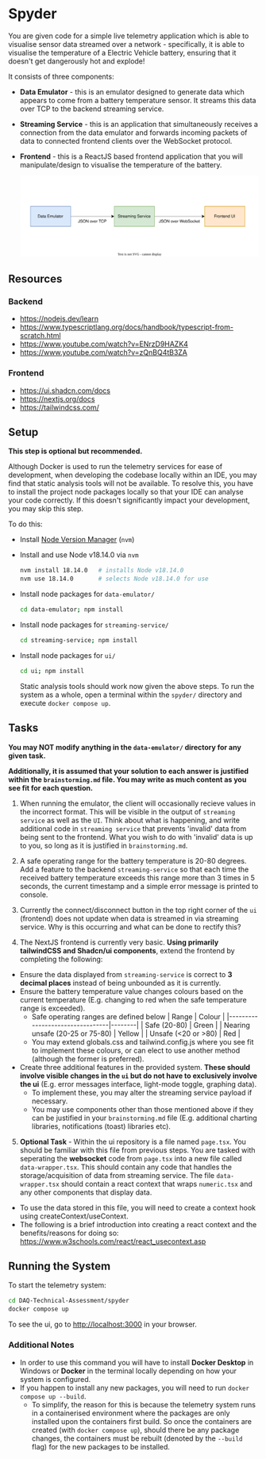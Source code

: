 # Spyder

You are given code for a simple live telemetry application which is able to visualise sensor data streamed over a network - specifically, it is able to visualise the temperature of a Electric Vehicle battery, ensuring that it doesn't get dangerously hot and explode!

It consists of three components:

- **Data Emulator** - this is an emulator designed to generate data which appears to come from a battery temperature sensor. It streams this data over TCP to the backend streaming service.

- **Streaming Service** - this is an application that simultaneously receives a connection from the data emulator and forwards incoming packets of data to connected frontend clients over the WebSocket protocol.

- **Frontend** - this is a ReactJS based frontend application that you will manipulate/design to visualise the temperature of the battery.

  ![system-flow](./system-flow.svg)

## Resources

### Backend

- https://nodejs.dev/learn
- https://www.typescriptlang.org/docs/handbook/typescript-from-scratch.html
- https://www.youtube.com/watch?v=ENrzD9HAZK4
- https://www.youtube.com/watch?v=zQnBQ4tB3ZA

### Frontend

- https://ui.shadcn.com/docs
- https://nextjs.org/docs
- https://tailwindcss.com/

## Setup

**This step is optional but recommended.**

Although Docker is used to run the telemetry services for ease of development, when developing the codebase locally within an IDE, you may find that static analysis tools will not be available. To resolve this, you have to install the project node packages locally so that your IDE can analyse your code correctly. If this doesn't significantly impact your development, you may skip this step.

To do this:

- Install [Node Version Manager](https://github.com/nvm-sh/nvm?tab=readme-ov-file#installing-and-updating) (`nvm`)

- Install and use Node v18.14.0 via `nvm`

  ```bash
  nvm install 18.14.0   # installs Node v18.14.0
  nvm use 18.14.0       # selects Node v18.14.0 for use
  ```

- Install node packages for `data-emulator/`
  ```bash
  cd data-emulator; npm install
  ```
- Install node packages for `streaming-service/`
  ```bash
  cd streaming-service; npm install
  ```
- Install node packages for `ui/`

  ```bash
  cd ui; npm install
  ```

  Static analysis tools should work now given the above steps. To run the system as a whole, open a terminal within the `spyder/` directory and execute `docker compose up`.

## Tasks

**You may NOT modify anything in the `data-emulator/` directory for any given task.**

**Additionally, it is assumed that your solution to each answer is justified within the `brainstorming.md` file. You may write as much content as you see fit for each question.**

1. When running the emulator, the client will occasionally recieve values in the incorrect format. This will be visible in the output of `streaming service` as well as the `UI`. Think about what is happening, and write additional code in `streaming service` that prevents 'invalid' data from being sent to the frontend. What you wish to do with 'invalid' data is up to you, so long as it is justified in `brainstorming.md`.

2. A safe operating range for the battery temperature is 20-80 degrees. Add a feature to the backend `streaming-service` so that each time the received battery temperature exceeds this range more than 3 times in 5 seconds, the current timestamp and a simple error message is printed to console.

3. Currently the connect/disconnect button in the top right corner of the `ui` (frontend) does not update when data is streamed in via streaming service. Why is this occurring and what can be done to rectify this?

4. The NextJS frontend is currently very basic. **Using primarily tailwindCSS and Shadcn/ui components**, extend the frontend by completing the following:

- Ensure the data displayed from `streaming-service` is correct to **3 decimal places** instead of being unbounded as it is currently.
- Ensure the battery temperature value changes colours based on the current temperature (E.g. changing to red when the safe temperature range is exceeded).
  - Safe operating ranges are defined below
    | Range | Colour |
    |---------------------------------|--------|
    | Safe (20-80) | Green |
    | Nearing unsafe (20-25 or 75-80) | Yellow |
    | Unsafe (<20 or >80) | Red |
  - You may extend globals.css and tailwind.config.js where you see fit to implement these colours, or can elect to use another method (although the former is preferred).
- Create three additional features in the provided system. **These should involve visible changes in the `ui` but do not have to exclusively involve the ui** (E.g. error messages interface, light-mode toggle, graphing data).
  - To implement these, you may alter the streaming service payload if necessary.
  - You may use components other than those mentioned above if they can be justified in your `brainstorming.md` file (E.g. additional charting libraries, notifications (toast) libraries etc).

5. **Optional Task** - Within the ui repository is a file named `page.tsx`. You should be familiar with this file from previous steps. You are tasked with seperating the **websocket** code from `page.tsx` into a new file called `data-wrapper.tsx`. This should contain any code that handles the storage/acquisition of data from streaming service. The file `data-wrapper.tsx` should contain a react context that wraps `numeric.tsx` and any other components that display data.
- To use the data stored in this file, you will need to create a context hook using createContext/useContext.
- The following is a brief introduction into creating a react context and the benefits/reasons for doing so:
https://www.w3schools.com/react/react_usecontext.asp  

## Running the System

To start the telemetry system:

```bash
cd DAQ-Technical-Assessment/spyder
docker compose up
```

To see the ui, go to [http://localhost:3000](http://localhost:3000) in your browser.

### Additional Notes

- In order to use this command you will have to install **Docker Desktop** in Windows or **Docker** in the terminal locally depending on how your system is configured. 
- If you happen to install any new packages, you will need to run `docker compose up --build`.
  - To simplify, the reason for this is because the telemetry system runs in a containerised environment where the packages are only installed upon the containers first build. So once the containers are created (with `docker compose up`), should there be any package changes, the containers must be rebuilt (denoted by the `--build` flag) for the new packages to be installed.

